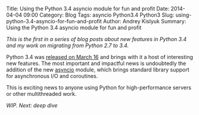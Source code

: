 Title: Using the Python 3.4 asyncio module for fun and profit
Date: 2014-04-04 09:00
Category: Blog
Tags: asyncio Python3.4 Python3
Slug: using-python-3.4-asyncio-for-fun-and-profit
Author: Andrey Kislyuk
Summary: Using the Python 3.4 asyncio module for fun and profit

*This is the first in a series of blog posts about new features in Python 3.4 and my work on migrating from Python 2.7 to 3.4.*

Python 3.4 was [released on March 16](https://www.python.org/download/releases/3.4.0/) and brings with it a host of interesting new features. The most important and impactful news is undoubtedly the addition of the new [asyncio](https://docs.python.org/3.4/library/asyncio.html) module, which brings standard library support for asynchronous I/O and coroutines.

This is exciting news to anyone using Python for high-performance servers or other multithreaded work.

*WIP. Next: deep dive*
